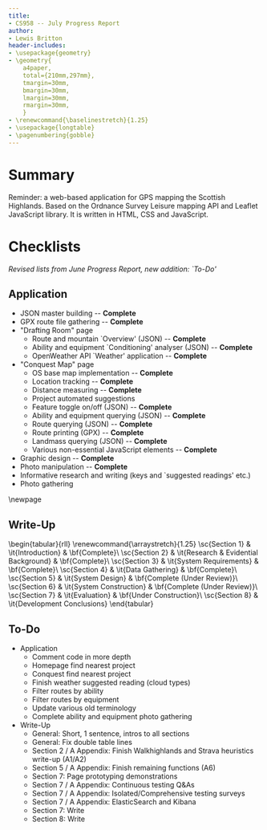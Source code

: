 ```yaml
---
title:
- CS958 -- July Progress Report
author:
- Lewis Britton
header-includes:
- \usepackage{geometry}
- \geometry{
	a4paper,
	total={210mm,297mm},
	tmargin=30mm,
	bmargin=30mm,
	lmargin=30mm,
	rmargin=30mm,
	}
- \renewcommand{\baselinestretch}{1.25}
- \usepackage{longtable}
- \pagenumbering{gobble}
---
```


# Summary

Reminder: a web-based application for GPS mapping the Scottish Highlands. Based on the Ordnance Survey Leisure mapping API and Leaflet JavaScript library. It is written in HTML, CSS and JavaScript.

# Checklists

*Revised lists from June Progress Report, new addition: `To-Do'*

## Application

* JSON master building -- **Complete**
* GPX route file gathering -- **Complete**
* "Drafting Room" page
	- Route and mountain `Overview' (JSON) -- **Complete**
	- Ability and equipment `Conditioning' analyser (JSON) -- **Complete**
	- OpenWeather API `Weather' application -- **Complete**
* "Conquest Map" page
	- OS base map implementation -- **Complete**
	- Location tracking -- **Complete**
	- Distance measuring -- **Complete**
	- Project automated suggestions
	- Feature toggle on/off (JSON) -- **Complete**
	- Ability and equipment querying (JSON) -- **Complete**
	- Route querying (JSON) -- **Complete**
	- Route printing (GPX) -- **Complete**
	- Landmass querying (JSON) -- **Complete**
	- Various non-essential JavaScript elements -- **Complete**
* Graphic design -- **Complete**
* Photo manipulation -- **Complete**
* Informative research and writing (keys and `suggested readings' etc.)
* Photo gathering

\newpage

## Write-Up

\begin{tabular}{rll}
\renewcommand{\arraystretch}{1.25}
	\sc{Section 1} & \it{Introduction} & \bf{Complete}\\
	\sc{Section 2} & \it{Research \& Evidential Background} & \bf{Complete}\\
	\sc{Section 3} & \it{System Requirements} & \bf{Complete}\\
	\sc{Section 4} & \it{Data Gathering} & \bf{Complete}\\
	\sc{Section 5} & \it{System Design} & \bf{Complete (Under Review)}\\
	\sc{Section 6} & \it{System Construction} & \bf{Complete (Under Review)}\\
	\sc{Section 7} & \it{Evaluation} & \bf{Under Construction}\\
	\sc{Section 8} & \it{Development Conclusions}
\end{tabular}

## To-Do

* Application
	- Comment code in more depth
	- Homepage find nearest project
	- Conquest find nearest project
	- Finish weather suggested reading (cloud types)
	- Filter routes by ability
	- Filter routes by equipment
	- Update various old terminology
	- Complete ability and equipment photo gathering
* Write-Up
	- General: Short, 1 sentence, intros to all sections
	- General: Fix double table lines
	- Section 2 / A Appendix: Finish Walkhighlands and Strava heuristics write-up (A1/A2)
	- Section 5 / A Appendix: Finish remaining functions (A6)
	- Section 7: Page prototyping demonstrations
	- Section 7 / A Appendix: Continuous testing Q\&As
	- Section 7 / A Appendix: Isolated/Comprehensive testing surveys
	- Section 7 / A Appendix: ElasticSearch and Kibana
	- Section 7: Write
	- Section 8: Write
